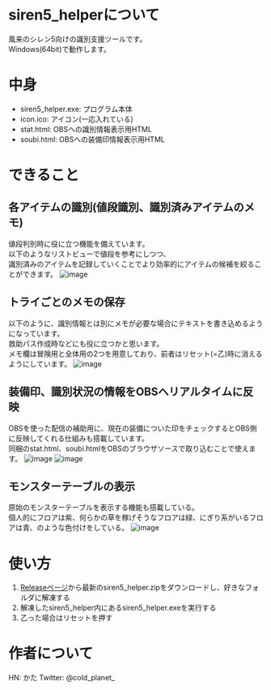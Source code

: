 # siren5_helperについて
風来のシレン5向けの識別支援ツールです。  
Windows(64bit)で動作します。

# 中身
- siren5_helper.exe: プログラム本体
- icon.ico: アイコン(一応入れている)
- stat.html: OBSへの識別情報表示用HTML
- soubi.html: OBSへの装備印情報表示用HTML

# できること
## 各アイテムの識別(値段識別、識別済みアイテムのメモ)
値段判別時に役に立つ機能を備えています。  
以下のようなリストビューで値段を参考にしつつ、  
識別済みのアイテムを記録していくことでより効率的にアイテムの候補を絞ることができます。
![image](https://user-images.githubusercontent.com/61326119/231684122-80278d92-83e9-482e-bbb2-3b7588b177d5.png)

## トライごとのメモの保存
以下のように、識別情報とは別にメモが必要な場合にテキストを書き込めるようになっています。  
救助パス作成時などにも役に立つかと思います。  
メモ欄は冒険用と全体用の2つを用意しており、前者はリセット(=乙)時に消えるようにしています。
![image](https://user-images.githubusercontent.com/61326119/231685390-6c4e1f03-7bfd-470e-a7c9-57ee5de8a082.png)

## 装備印、識別状況の情報をOBSへリアルタイムに反映
OBSを使った配信の補助用に、現在の装備についた印をチェックするとOBS側に反映してくれる仕組みも搭載しています。  
同梱のstat.html、soubi.htmlをOBSのブラウザソースで取り込むことで使えます。
![image](https://user-images.githubusercontent.com/61326119/231686063-afe06bc4-f502-4e59-b9ce-1cf1357e6287.png)
![image](https://user-images.githubusercontent.com/61326119/231687238-1e016ea8-482c-4497-bd99-928f1f606060.png)

## モンスターテーブルの表示
原始のモンスターテーブルを表示する機能も搭載している。  
個人的にフロアは紫、何らかの草を稼げそうなフロアは緑、にぎり系がいるフロアは青、のような色付けをしている。
![image](https://user-images.githubusercontent.com/61326119/231711025-0346b46a-4446-4b91-80a0-3cf647fb80e1.png)

# 使い方
1. [Releaseページ](https://github.com/dj-kata/siren5_helper/releases)から最新のsiren5_helper.zipをダウンロードし、好きなフォルダに解凍する
2. 解凍したsiren5_helper内にあるsiren5_helper.exeを実行する
3. 乙った場合はリセットを押す

# 作者について
HN: かた
Twitter: @cold_planet_
